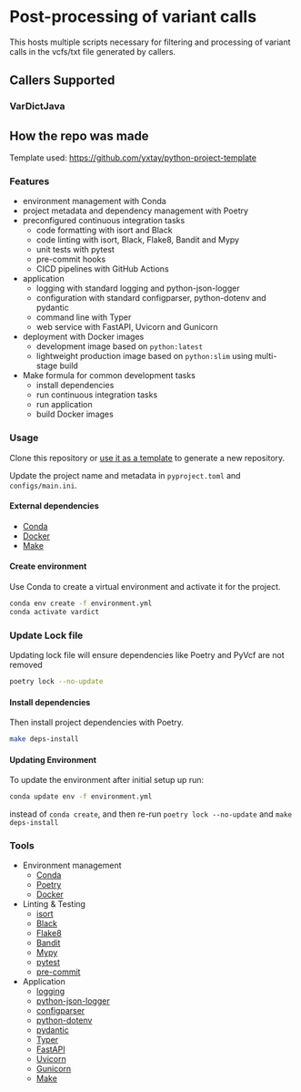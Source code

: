 # Post-processing of variant calls

This hosts multiple scripts necessary for filtering and processing of variant calls in the vcfs/txt file generated by callers.

## Callers Supported

### VarDictJava

## How the repo was made

Template used: https://github.com/yxtay/python-project-template

### Features

- environment management with Conda
- project metadata and dependency management with Poetry
- preconfigured continuous integration tasks
  - code formatting with isort and Black
  - code linting with isort, Black, Flake8, Bandit and Mypy
  - unit tests with pytest
  - pre-commit hooks
  - CICD pipelines with GitHub Actions
- application
  - logging with standard logging and python-json-logger
  - configuration with standard configparser, python-dotenv and pydantic
  - command line with Typer
  - web service with FastAPI, Uvicorn and Gunicorn
- deployment with Docker images
  - development image based on `python:latest`
  - lightweight production image based on `python:slim` using multi-stage build
- Make formula for common development tasks
  - install dependencies
  - run continuous integration tasks
  - run application
  - build Docker images

### Usage

Clone this repository or [use it as a template][generate] to generate a new repository.

Update the project name and metadata in `pyproject.toml` and `configs/main.ini`.

#### External dependencies

- [Conda][conda]
- [Docker][docker]
- [Make][make]

#### Create environment

Use Conda to create a virtual environment and activate it for the project.

```bash
conda env create -f environment.yml
conda activate vardict
```

### Update Lock file 

Updating lock file will ensure dependencies like Poetry and PyVcf are not removed 
```bash 
poetry lock --no-update
```
#### Install dependencies

Then install project dependencies with Poetry.

```bash
make deps-install
```

#### Updating Environment

To update the environment after initial setup up run: 

```bash
conda update env -f environment.yml
```

instead of `conda create`, and then re-run `poetry lock --no-update` and `make deps-install`

### Tools

- Environment management
  - [Conda][conda]
  - [Poetry][poetry]
  - [Docker][docker]
- Linting & Testing
  - [isort][isort]
  - [Black][black]
  - [Flake8][flake8]
  - [Bandit][bandit]
  - [Mypy][mypy]
  - [pytest][pytest]
  - [pre-commit][pre-commit]
- Application
  - [logging][logging]
  - [python-json-logger][python-json-logger]
  - [configparser][configparser]
  - [python-dotenv][python-dotenv]
  - [pydantic][pydantic]
  - [Typer][typer]
  - [FastAPI][fastapi]
  - [Uvicorn][uvicorn]
  - [Gunicorn][gunicorn]
  - [Make][make]

[conda]: https://docs.conda.io/en/latest
[poetry]: https://python-poetry.org
[isort]: https://timothycrosley.github.io/isort
[black]: https://black.readthedocs.io/en/stable
[flake8]: https://flake8.pycqa.org/en/latest
[bandit]: https://github.com/PyCQA/bandit
[mypy]: http://www.mypy-lang.org
[pytest]: https://docs.pytest.org/en/stable
[pre-commit]: https://pre-commit.com
[logging]: https://docs.python.org/3/library/logging.html
[python-json-logger]: https://github.com/madzak/python-json-logger
[configparser]: https://docs.python.org/3/library/configparser.html
[python-dotenv]: https://saurabh-kumar.com/python-dotenv
[pydantic]: https://pydantic-docs.helpmanual.io
[typer]: https://typer.tiangolo.com
[fastapi]: https://fastapi.tiangolo.com
[uvicorn]: https://www.uvicorn.org
[gunicorn]: https://gunicorn.org
[make]: https://www.gnu.org/software/make
[docker]: https://www.docker.com
[generate]: https://github.com/yxtay/python-project-template/generate
